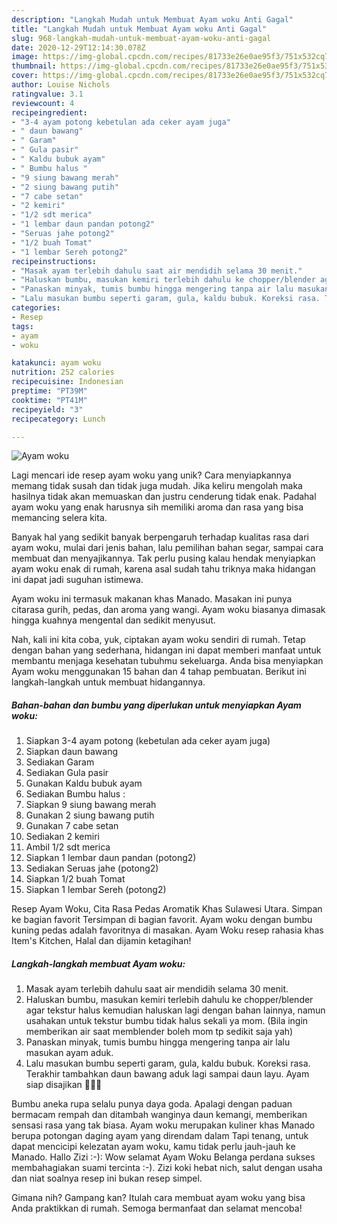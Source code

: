 ```yaml
---
description: "Langkah Mudah untuk Membuat Ayam woku Anti Gagal"
title: "Langkah Mudah untuk Membuat Ayam woku Anti Gagal"
slug: 968-langkah-mudah-untuk-membuat-ayam-woku-anti-gagal
date: 2020-12-29T12:14:30.078Z
image: https://img-global.cpcdn.com/recipes/81733e26e0ae95f3/751x532cq70/ayam-woku-foto-resep-utama.jpg
thumbnail: https://img-global.cpcdn.com/recipes/81733e26e0ae95f3/751x532cq70/ayam-woku-foto-resep-utama.jpg
cover: https://img-global.cpcdn.com/recipes/81733e26e0ae95f3/751x532cq70/ayam-woku-foto-resep-utama.jpg
author: Louise Nichols
ratingvalue: 3.1
reviewcount: 4
recipeingredient:
- "3-4 ayam potong kebetulan ada ceker ayam juga"
- " daun bawang"
- " Garam"
- " Gula pasir"
- " Kaldu bubuk ayam"
- " Bumbu halus "
- "9 siung bawang merah"
- "2 siung bawang putih"
- "7 cabe setan"
- "2 kemiri"
- "1/2 sdt merica"
- "1 lembar daun pandan potong2"
- "Seruas jahe potong2"
- "1/2 buah Tomat"
- "1 lembar Sereh potong2"
recipeinstructions:
- "Masak ayam terlebih dahulu saat air mendidih selama 30 menit."
- "Haluskan bumbu, masukan kemiri terlebih dahulu ke chopper/blender agar tekstur halus kemudian haluskan lagi dengan bahan lainnya, namun usahakan untuk tekstur bumbu tidak halus sekali ya mom. (Bila ingin memberikan air saat memblender boleh mom tp sedikit saja yah)"
- "Panaskan minyak, tumis bumbu hingga mengering tanpa air lalu masukan ayam aduk."
- "Lalu masukan bumbu seperti garam, gula, kaldu bubuk. Koreksi rasa. Terakhir tambahkan daun bawang aduk lagi sampai daun layu. Ayam siap disajikan 👩‍🍳😍"
categories:
- Resep
tags:
- ayam
- woku

katakunci: ayam woku 
nutrition: 252 calories
recipecuisine: Indonesian
preptime: "PT39M"
cooktime: "PT41M"
recipeyield: "3"
recipecategory: Lunch

---
```



![Ayam woku](https://img-global.cpcdn.com/recipes/81733e26e0ae95f3/751x532cq70/ayam-woku-foto-resep-utama.jpg)

Lagi mencari ide resep ayam woku yang unik? Cara menyiapkannya memang tidak susah dan tidak juga mudah. Jika keliru mengolah maka hasilnya tidak akan memuaskan dan justru cenderung tidak enak. Padahal ayam woku yang enak harusnya sih memiliki aroma dan rasa yang bisa memancing selera kita.

Banyak hal yang sedikit banyak berpengaruh terhadap kualitas rasa dari ayam woku, mulai dari jenis bahan, lalu pemilihan bahan segar, sampai cara membuat dan menyajikannya. Tak perlu pusing kalau hendak menyiapkan ayam woku enak di rumah, karena asal sudah tahu triknya maka hidangan ini dapat jadi suguhan istimewa.

Ayam woku ini termasuk makanan khas Manado. Masakan ini punya citarasa gurih, pedas, dan aroma yang wangi. Ayam woku biasanya dimasak hingga kuahnya mengental dan sedikit menyusut.


Nah, kali ini kita coba, yuk, ciptakan ayam woku sendiri di rumah. Tetap dengan bahan yang sederhana, hidangan ini dapat memberi manfaat untuk membantu menjaga kesehatan tubuhmu sekeluarga. Anda bisa menyiapkan Ayam woku menggunakan 15 bahan dan 4 tahap pembuatan. Berikut ini langkah-langkah untuk membuat hidangannya.

<!--inarticleads1-->

##### Bahan-bahan dan bumbu yang diperlukan untuk menyiapkan Ayam woku:

1. Siapkan 3-4 ayam potong (kebetulan ada ceker ayam juga)
1. Siapkan  daun bawang
1. Sediakan  Garam
1. Sediakan  Gula pasir
1. Gunakan  Kaldu bubuk ayam
1. Sediakan  Bumbu halus :
1. Siapkan 9 siung bawang merah
1. Gunakan 2 siung bawang putih
1. Gunakan 7 cabe setan
1. Sediakan 2 kemiri
1. Ambil 1/2 sdt merica
1. Siapkan 1 lembar daun pandan (potong2)
1. Sediakan Seruas jahe (potong2)
1. Siapkan 1/2 buah Tomat
1. Siapkan 1 lembar Sereh (potong2)


Resep Ayam Woku, Cita Rasa Pedas Aromatik Khas Sulawesi Utara. Simpan ke bagian favorit Tersimpan di bagian favorit. Ayam woku dengan bumbu kuning pedas adalah favoritnya di masakan. Ayam Woku resep rahasia khas Item&#39;s Kitchen, Halal dan dijamin ketagihan! 

<!--inarticleads2-->

##### Langkah-langkah membuat Ayam woku:

1. Masak ayam terlebih dahulu saat air mendidih selama 30 menit.
1. Haluskan bumbu, masukan kemiri terlebih dahulu ke chopper/blender agar tekstur halus kemudian haluskan lagi dengan bahan lainnya, namun usahakan untuk tekstur bumbu tidak halus sekali ya mom. (Bila ingin memberikan air saat memblender boleh mom tp sedikit saja yah)
1. Panaskan minyak, tumis bumbu hingga mengering tanpa air lalu masukan ayam aduk.
1. Lalu masukan bumbu seperti garam, gula, kaldu bubuk. Koreksi rasa. Terakhir tambahkan daun bawang aduk lagi sampai daun layu. Ayam siap disajikan 👩‍🍳😍


Bumbu aneka rupa selalu punya daya goda. Apalagi dengan paduan bermacam rempah dan ditambah wanginya daun kemangi, memberikan sensasi rasa yang tak biasa. Ayam woku merupakan kuliner khas Manado berupa potongan daging ayam yang direndam dalam Tapi tenang, untuk dapat mencicipi kelezatan ayam woku, kamu tidak perlu jauh-jauh ke Manado. Hallo Zizi :-): Wow selamat Ayam Woku Belanga perdana sukses membahagiakan suami tercinta :-). Zizi koki hebat nich, salut dengan usaha dan niat soalnya resep ini bukan resep simpel. 

Gimana nih? Gampang kan? Itulah cara membuat ayam woku yang bisa Anda praktikkan di rumah. Semoga bermanfaat dan selamat mencoba!
